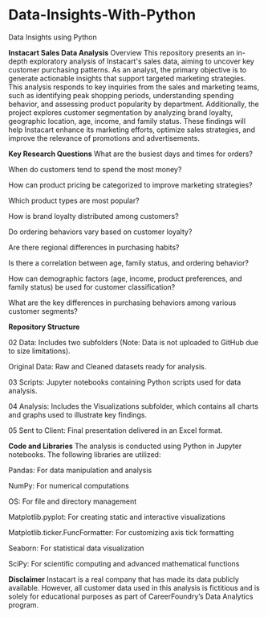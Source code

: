 # Data-Insights-With-Python
Data Insights using Python

**Instacart Sales Data Analysis**
Overview
This repository presents an in-depth exploratory analysis of Instacart's sales data, aiming to uncover key customer purchasing patterns. As an analyst, the primary objective is to generate actionable insights that support targeted marketing strategies. This analysis responds to key inquiries from the sales and marketing teams, such as identifying peak shopping periods, understanding spending behavior, and assessing product popularity by department. Additionally, the project explores customer segmentation by analyzing brand loyalty, geographic location, age, income, and family status. These findings will help Instacart enhance its marketing efforts, optimize sales strategies, and improve the relevance of promotions and advertisements.

**Key Research Questions**
What are the busiest days and times for orders?

When do customers tend to spend the most money?

How can product pricing be categorized to improve marketing strategies?

Which product types are most popular?

How is brand loyalty distributed among customers?

Do ordering behaviors vary based on customer loyalty?

Are there regional differences in purchasing habits?

Is there a correlation between age, family status, and ordering behavior?

How can demographic factors (age, income, product preferences, and family status) be used for customer classification?

What are the key differences in purchasing behaviors among various customer segments?

**Repository Structure**

02 Data: Includes two subfolders (Note: Data is not uploaded to GitHub due to size limitations).

Original Data: Raw and Cleaned datasets ready for analysis.

03 Scripts: Jupyter notebooks containing Python scripts used for data analysis.

04 Analysis: Includes the Visualizations subfolder, which contains all charts and graphs used to illustrate key findings.

05 Sent to Client: Final presentation delivered in an Excel format.

**Code and Libraries**
The analysis is conducted using Python in Jupyter notebooks. The following libraries are utilized:

Pandas: For data manipulation and analysis

NumPy: For numerical computations

OS: For file and directory management

Matplotlib.pyplot: For creating static and interactive visualizations

Matplotlib.ticker.FuncFormatter: For customizing axis tick formatting

Seaborn: For statistical data visualization

SciPy: For scientific computing and advanced mathematical functions

**Disclaimer**
Instacart is a real company that has made its data publicly available. However, all customer data used in this analysis is fictitious and is solely for educational purposes as part of CareerFoundry’s Data Analytics program.

